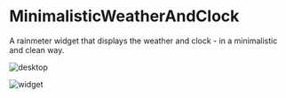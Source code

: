 # MinimalisticWeatherAndClock
A rainmeter widget that displays the weather and clock - in a minimalistic and clean way.

![desktop](https://user-images.githubusercontent.com/50345351/151093316-f0d1ed3f-faf1-4eba-942e-5dc2bd82ca7c.png)

![widget](https://user-images.githubusercontent.com/50345351/151093347-3f4128f8-ec72-424d-af00-242bbbeb6e35.png)
